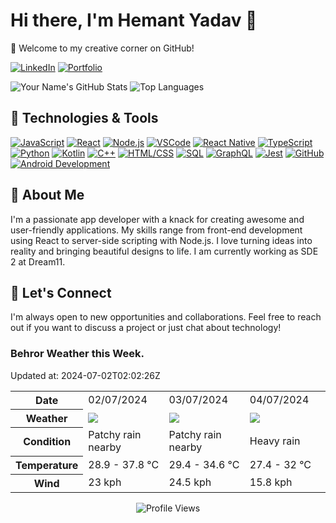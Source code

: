 
# Hi there, I'm Hemant Yadav 👋
🚀 Welcome to my creative corner on GitHub!



[![LinkedIn](https://img.shields.io/badge/-LinkedIn-blue?style=flat&logo=linkedin&logoColor=white)](https://www.linkedin.com/in/121y/)
[![Portfolio](https://img.shields.io/badge/-Portfolio-black?style=flat&logo=react&logoColor=white)](http://www.gugle.co.in/)


![Your Name's GitHub Stats](https://github-readme-stats.vercel.app/api?username=hy-25&show_icons=true&theme=radical)
![Top Languages](https://github-readme-stats.vercel.app/api/top-langs/?username=hy-25&layout=compact&theme=radical)


## 🔧 Technologies & Tools
[![JavaScript](https://img.shields.io/badge/-JavaScript-yellow?style=flat&logo=javascript&logoColor=white)](https://developer.mozilla.org/en-US/docs/Web/JavaScript)
[![React](https://img.shields.io/badge/-React-blue?style=flat&logo=react&logoColor=white)](https://reactjs.org/)
[![Node.js](https://img.shields.io/badge/-Node.js-green?style=flat&logo=node.js&logoColor=white)](https://nodejs.org/)
[![VSCode](https://img.shields.io/badge/-VSCode-blue?style=flat&logo=visual-studio-code&logoColor=white)](https://code.visualstudio.com/)
[![React Native](https://img.shields.io/badge/-React_Native-blue?style=flat&logo=react&logoColor=white)](https://reactnative.dev/)
[![TypeScript](https://img.shields.io/badge/-TypeScript-blue?style=flat&logo=typescript&logoColor=white)](https://www.typescriptlang.org/)
[![Python](https://img.shields.io/badge/-Python-blue?style=flat&logo=python&logoColor=white)](https://www.python.org/)
[![Kotlin](https://img.shields.io/badge/-Kotlin-orange?style=flat&logo=kotlin&logoColor=white)](https://kotlinlang.org/)
[![C++](https://img.shields.io/badge/-C++-blue?style=flat&logo=c%2B%2B&logoColor=white)](https://www.cplusplus.com/)
[![HTML/CSS](https://img.shields.io/badge/-HTML%2FCSS-orange?style=flat&logo=html5&logoColor=white)](https://developer.mozilla.org/en-US/docs/Web/HTML)
[![SQL](https://img.shields.io/badge/-SQL-lightgrey?style=flat&logo=sql&logoColor=white)](https://www.w3schools.com/sql/)
[![GraphQL](https://img.shields.io/badge/-GraphQL-pink?style=flat&logo=graphql&logoColor=white)](https://graphql.org/)
[![Jest](https://img.shields.io/badge/-Jest-critical?style=flat&logo=jest&logoColor=white)](https://jestjs.io/)
[![GitHub](https://img.shields.io/badge/-GitHub-black?style=flat&logo=github&logoColor=white)](https://github.com/)
[![Android Development](https://img.shields.io/badge/-Android-green?style=flat&logo=android&logoColor=white)](https://developer.android.com/)


## 🌟 About Me
I'm a passionate app developer with a knack for creating awesome and user-friendly applications. My skills range from front-end development using React to server-side scripting with Node.js. I love turning ideas into reality and bringing beautiful designs to life. I am currently working as SDE 2 at Dream11.







## 🤝 Let's Connect
I'm always open to new opportunities and collaborations. Feel free to reach out if you want to discuss a project or just chat about technology!




### Behror Weather this Week. 
Updated at: 2024-07-02T02:02:26Z

<table>
    <tr>
        <th>Date</th>
        <td>02/07/2024</td><td>03/07/2024</td><td>04/07/2024</td>
    </tr>
    <tr>
        <th>Weather</th>
        <td><img src="https://cdn.weatherapi.com/weather/64x64/day/176.png"/></td><td><img src="https://cdn.weatherapi.com/weather/64x64/day/176.png"/></td><td><img src="https://cdn.weatherapi.com/weather/64x64/day/308.png"/></td>
    </tr>
    <tr>
        <th>Condition</th>
        <td width="200px">Patchy rain nearby</td><td width="200px">Patchy rain nearby</td><td width="200px">Heavy rain</td>
    </tr>
    <tr>
        <th>Temperature</th>
        <td>28.9 -  37.8 °C</td><td>29.4 -  34.6 °C</td><td>27.4 -  32 °C</td>
    </tr>
    <tr>
        <th>Wind</th>
        <td>23 kph</td><td>24.5 kph</td><td>15.8 kph</td>
    </tr>
</table>



<p align="center">
  <img src="https://komarev.com/ghpvc/?username=hy-25" alt="Profile Views">
</p>
